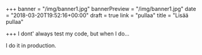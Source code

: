 +++
banner = "/img/banner1.jpg"
bannerPreview = "/img/banner1.jpg"
date = "2018-03-20T19:52:16+00:00"
draft = true
link = "pullaa"
title = "Lisää pullaa"

+++
I dont' always test my code, but when I do...

<!--more-->

I do it in production.